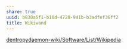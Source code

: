 ```yaml
---
share: true
uuid: b830a5f1-b10d-4728-941b-b3adfef36ff2
title: Wikiwand
---
```

[dentropydaemon-wiki/Software/List/Wikipedia](/undefined)